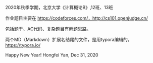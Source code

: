 2020年秋季学期，北京大学《计算概论B》,12班、13班




作业题目主要在 https://codeforces.com/，http://cs101.openjudge.cn/

包括题干、AC代码、复杂题目有解题思路。



两个MD（Markdown）扩展名结尾的文件，是用typora编辑的。https://typora.io/


Happy New Year!
Hongfei Yan, Dec 31, 2020
